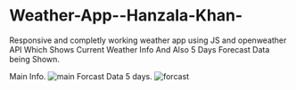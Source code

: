 # Weather-App--Hanzala-Khan-
Responsive and completly working weather app using JS and openweather API Which Shows Current Weather Info And Also 5 Days Forecast Data being Shown.

Main Info.
![main](https://github.com/HanzalaCoder/Weather-App--Hanzala-Khan-/assets/125268222/76a67930-6388-4141-b3af-315985a262c4)
Forcast Data 5 days.
![forcast](https://github.com/HanzalaCoder/Weather-App--Hanzala-Khan-/assets/125268222/655bd537-08ab-47ba-a327-0bed1c63f011)
